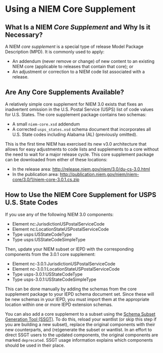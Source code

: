 # Using a NIEM Core Supplement


## What Is a NIEM *Core Supplement* and Why Is it Necessary?

A NIEM *core supplement* is a special type of release Model Package Description (MPD).  It is commonly used to apply:
- An addendum (never remove or change) of new content to an existing NIEM core (applicable to releases that contain that core); or
- An adjustment or correction to a NIEM code list associated with a release. 


## Are Any Core Supplements Available?

A relatively simple core supplement for NIEM 3.0 exists that fixes an inadvertent omission in the U.S. Postal Service (USPS) list of code values for U.S. States.  The core supplement package contains two schemas:  
- A small `niem-core.xsd` addendum
- A corrected `usps_states.xsd` schema document that incorporates all U.S. State codes including Alabama (AL) (previously omitted).  

This is the first time NIEM has exercised its new v3.0 architecture that allows for easy adjustments to code lists and supplements to a core without the need to wait for a major release cycle.  This core supplement package can be downloaded from either of these locations: 
- In the release area:  http://release.niem.gov/niem/3.0/du-cs-3.0.html
- In the publication area:  http://publication.niem.gov/niem/niem-core/3.0/1/niem-core-3.0.1.cs.zip


## How to Use the NIEM Core Supplement for USPS U.S. State Codes

If you use any of the following NIEM 3.0 components:
- Element nc:JurisdictionUSPostalServiceCode
- Element nc:LocationStateUSPostalServiceCode
- Type usps:USStateCodeType
- Type usps:USStateCodeSimpleType

Then, update your NIEM subset or IEPD with the corresponding components from the 3.0.1 core supplement:
- Element nc-3.0.1:JurisdictionUSPostalServiceCode
- Element nc-3.0.1:LocationStateUSPostalServiceCode
- Type usps-3.0.1:USStateCodeType
- Type usps-3.0.1:USStateCodeSimpleType

This can be done manually by adding the schemas from the core supplement package to your IEPD schema document set.  Since these will be new schemas in your IEPD, you must import them at the appropriate location within one or more IEPD extension schemas.  

You can also add a core supplement to a subset using the [Schema Subset Generation Tool (SSGT)](http://tools.niem.gov/niemtools/ssgt/index.iepd).  To do this, reload your wantlist (or skip this step if you are building a new subset), replace the original components with their new counterparts, and (re)generate the subset or wantlist.  In an effort to direct SSGT users to the updated components, the original components are marked `deprecated`.  SSGT usage information explains which components should be used in their place.
